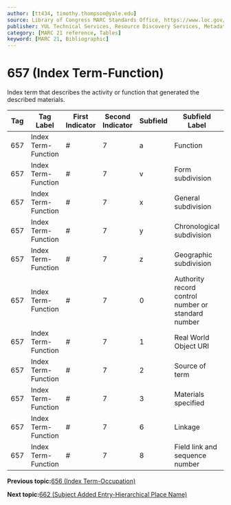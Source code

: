 ```yaml
---
author: [tt434, timothy.thompson@yale.edu]
source: Library of Congress MARC Standards Office, https://www.loc.gov/marc/bibliographic/bd657.html
publisher: YUL Technical Services, Resource Discovery Services, Metadata Services Unit
category: [MARC 21 reference, Tables]
keyword: [MARC 21, Bibliographic]
---
```


# 657 \(Index Term-Function\)

Index term that describes the activity or function that generated the described materials.

|Tag|Tag Label|First Indicator|Second Indicator|Subfield|Subfield Label|Repeatable|
|---|---------|---------------|----------------|--------|--------------|----------|
|657|Index Term-Function|\#|7|a|Function|F|
|657|Index Term-Function|\#|7|v|Form subdivision|T|
|657|Index Term-Function|\#|7|x|General subdivision|T|
|657|Index Term-Function|\#|7|y|Chronological subdivision|T|
|657|Index Term-Function|\#|7|z|Geographic subdivision|T|
|657|Index Term-Function|\#|7|0|Authority record control number or standard number|T|
|657|Index Term-Function|\#|7|1|Real World Object URI|T|
|657|Index Term-Function|\#|7|2|Source of term|F|
|657|Index Term-Function|\#|7|3|Materials specified|F|
|657|Index Term-Function|\#|7|6|Linkage|F|
|657|Index Term-Function|\#|7|8|Field link and sequence number|T|

**Previous topic:**[656 \(Index Term-Occupation\)](../tables/656_bib_table.md)

**Next topic:**[662 \(Subject Added Entry-Hierarchical Place Name\)](../tables/662_bib_table.md)

